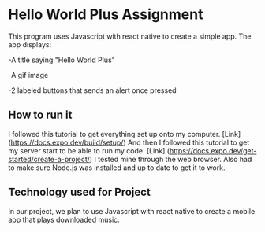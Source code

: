 # Hello World Plus Assignment

This program uses Javascript with react native to create a simple app. 
The app displays:

-A title saying "Hello World Plus"

-A gif image

-2 labeled buttons that sends an alert once pressed

## How to run it

I followed this tutorial to get everything set up onto my computer. [Link] (https://docs.expo.dev/build/setup/) And then I followed this tutorial to get my server start to be able to run my code. [Link] (https://docs.expo.dev/get-started/create-a-project/)  I tested mine through the web browser. Also had to make sure Node.js was installed and up to date to get it to work.

## Technology used for Project

In our project, we plan to use Javascript with react native to create a mobile app that plays downloaded music. 

